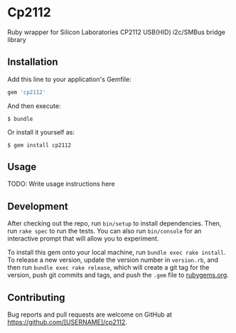 # Cp2112

Ruby wrapper for Silicon Laboratories CP2112 USB(HID) i2c/SMBus bridge library

## Installation

Add this line to your application's Gemfile:

```ruby
gem 'cp2112'
```

And then execute:

    $ bundle

Or install it yourself as:

    $ gem install cp2112

## Usage

TODO: Write usage instructions here

## Development

After checking out the repo, run `bin/setup` to install dependencies. Then, run `rake spec` to run the tests. You can also run `bin/console` for an interactive prompt that will allow you to experiment.

To install this gem onto your local machine, run `bundle exec rake install`. To release a new version, update the version number in `version.rb`, and then run `bundle exec rake release`, which will create a git tag for the version, push git commits and tags, and push the `.gem` file to [rubygems.org](https://rubygems.org).

## Contributing

Bug reports and pull requests are welcome on GitHub at https://github.com/[USERNAME]/cp2112.
